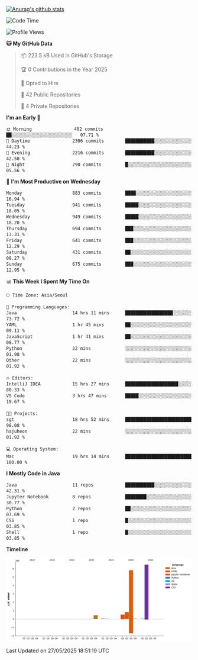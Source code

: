 [![Anurag's github stats](https://github-readme-stats.vercel.app/api?username=hajubal)](https://github.com/anuraghazra/github-readme-stats)

<!--START_SECTION:waka-->
![Code Time](http://img.shields.io/badge/Code%20Time-465%20hrs%2047%20mins-blue)

![Profile Views](http://img.shields.io/badge/Profile%20Views-0-blue)

**🐱 My GitHub Data** 

> 📦 223.5 kB Used in GitHub's Storage 
 > 
> 🏆 0 Contributions in the Year 2025
 > 
> 💼 Opted to Hire
 > 
> 📜 42 Public Repositories 
 > 
> 🔑 4 Private Repositories 
 > 
**I'm an Early 🐤** 

```text
🌞 Morning                402 commits         ██░░░░░░░░░░░░░░░░░░░░░░░   07.71 % 
🌆 Daytime                2306 commits        ███████████░░░░░░░░░░░░░░   44.23 % 
🌃 Evening                2216 commits        ███████████░░░░░░░░░░░░░░   42.50 % 
🌙 Night                  290 commits         █░░░░░░░░░░░░░░░░░░░░░░░░   05.56 % 
```
📅 **I'm Most Productive on Wednesday** 

```text
Monday                   883 commits         ████░░░░░░░░░░░░░░░░░░░░░   16.94 % 
Tuesday                  941 commits         █████░░░░░░░░░░░░░░░░░░░░   18.05 % 
Wednesday                949 commits         █████░░░░░░░░░░░░░░░░░░░░   18.20 % 
Thursday                 694 commits         ███░░░░░░░░░░░░░░░░░░░░░░   13.31 % 
Friday                   641 commits         ███░░░░░░░░░░░░░░░░░░░░░░   12.29 % 
Saturday                 431 commits         ██░░░░░░░░░░░░░░░░░░░░░░░   08.27 % 
Sunday                   675 commits         ███░░░░░░░░░░░░░░░░░░░░░░   12.95 % 
```


📊 **This Week I Spent My Time On** 

```text
🕑︎ Time Zone: Asia/Seoul

💬 Programming Languages: 
Java                     14 hrs 11 mins      ██████████████████░░░░░░░   73.72 % 
YAML                     1 hr 45 mins        ██░░░░░░░░░░░░░░░░░░░░░░░   09.11 % 
JavaScript               1 hr 41 mins        ██░░░░░░░░░░░░░░░░░░░░░░░   08.77 % 
Python                   22 mins             ░░░░░░░░░░░░░░░░░░░░░░░░░   01.98 % 
Other                    22 mins             ░░░░░░░░░░░░░░░░░░░░░░░░░   01.92 % 

🔥 Editors: 
IntelliJ IDEA            15 hrs 27 mins      ████████████████████░░░░░   80.33 % 
VS Code                  3 hrs 47 mins       █████░░░░░░░░░░░░░░░░░░░░   19.67 % 

🐱‍💻 Projects: 
sgt                      18 hrs 52 mins      █████████████████████████   98.08 % 
hajuheon                 22 mins             ░░░░░░░░░░░░░░░░░░░░░░░░░   01.92 % 

💻 Operating System: 
Mac                      19 hrs 14 mins      █████████████████████████   100.00 % 
```

**I Mostly Code in Java** 

```text
Java                     11 repos            ███████████░░░░░░░░░░░░░░   42.31 % 
Jupyter Notebook         8 repos             ████████░░░░░░░░░░░░░░░░░   30.77 % 
Python                   2 repos             ██░░░░░░░░░░░░░░░░░░░░░░░   07.69 % 
CSS                      1 repo              █░░░░░░░░░░░░░░░░░░░░░░░░   03.85 % 
Shell                    1 repo              █░░░░░░░░░░░░░░░░░░░░░░░░   03.85 % 
```



**Timeline**

![Lines of Code chart](https://raw.githubusercontent.com/hajubal/hajubal/main/assets/bar_graph.png)


 Last Updated on 27/05/2025 18:51:19 UTC
<!--END_SECTION:waka-->
